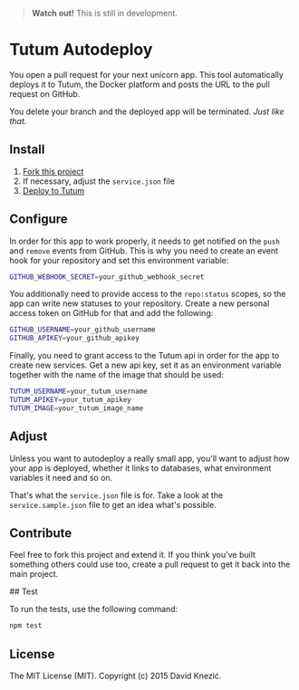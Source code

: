 > **Watch out!** This is still in development.

# Tutum Autodeploy

You open a pull request for your next unicorn app. This tool automatically
deploys it to Tutum, the Docker platform and posts the URL to the
pull request on GitHub.

You delete your branch and the deployed app will be terminated.
*Just like that.*

## Install

1. [Fork this project](https://github.com/davidknezic/tutum-tagger#fork-destination-box)
2. If necessary, adjust the `service.json` file
3. [Deploy to Tutum](https://dashboard.tutum.co/stack/deploy/)

## Configure

In order for this app to work properly, it needs to
get notified on the `push` and `remove` events from GitHub. This is
why you need to create an event hook for your repository and
set this environment variable:

```sh
GITHUB_WEBHOOK_SECRET=your_github_webhook_secret
```

You additionally need to provide access to the `repo:status` scopes,
so the app can write new statuses to your repository. Create a new
personal access token on GitHub for that and add the following:

```sh
GITHUB_USERNAME=your_github_username
GITHUB_APIKEY=your_github_apikey
```

Finally, you need to grant access to the Tutum api in order for
the app to create new services. Get a new api key, set it as an
environment variable together with the name of the image that
should be used:


```sh
TUTUM_USERNAME=your_tutum_username
TUTUM_APIKEY=your_tutum_apikey
TUTUM_IMAGE=your_tutum_image_name
```

## Adjust

Unless you want to autodeploy a really small app, you'll want to
adjust how your app is deployed, whether it links to databases,
what environment variables it need and so on.

That's what the `service.json` file is for. Take a look at the
`service.sample.json` file to get an idea what's possible.

## Contribute

Feel free to fork this project and extend it. If you think you've
built something others could use too, create a pull request to
get it back into the main project.

## Test

To run the tests, use the following command:

```sh
npm test
```

## License

The MIT License (MIT).
Copyright (c) 2015 David Knezić.
